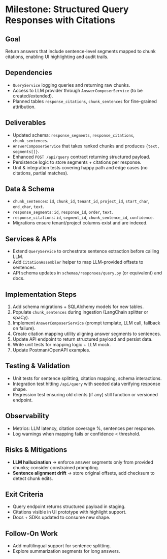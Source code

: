# Milestone: Structured Query Responses with Citations

## Goal
Return answers that include sentence-level segments mapped to chunk citations, enabling UI highlighting and audit trails.

## Dependencies
- `QueryService` logging queries and returning raw chunks.
- Access to LLM provider through `AnswerComposerService` (to be created/extended).
- Planned tables `response_citations`, `chunk_sentences` for fine-grained attribution.

## Deliverables
- Updated schema: `response_segments`, `response_citations`, `chunk_sentences`.
- `AnswerComposerService` that takes ranked chunks and produces `{text, segments[]}`.
- Enhanced `POST /api/query` contract returning structured payload.
- Persistence logic to store segments + citations per response.
- Unit & integration tests covering happy path and edge cases (no citations, partial matches).

## Data & Schema
- `chunk_sentences`: `id`, `chunk_id`, `tenant_id`, `project_id`, `start_char`, `end_char`, `text`.
- `response_segments`: `id`, `response_id`, `order`, `text`.
- `response_citations`: `id`, `segment_id`, `chunk_sentence_id`, `confidence`.
- Migrations ensure tenant/project columns exist and are indexed.

## Services & APIs
- Extend `QueryService` to orchestrate sentence extraction before calling LLM.
- Add `CitationAssembler` helper to map LLM-provided offsets to sentences.
- API schema updates in `schemas/responses/query.py` (or equivalent) and docs.

## Implementation Steps
1. Add schema migrations + SQLAlchemy models for new tables.
2. Populate `chunk_sentences` during ingestion (LangChain splitter or spaCy).
3. Implement `AnswerComposerService` (prompt template, LLM call, fallback on failure).
4. Create citation mapping utility aligning answer segments to sentences.
5. Update API endpoint to return structured payload and persist data.
6. Write unit tests for mapping logic + LLM mock.
7. Update Postman/OpenAPI examples.

## Testing & Validation
- Unit tests for sentence splitting, citation mapping, schema interactions.
- Integration test hitting `/api/query` with seeded data verifying response shape.
- Regression test ensuring old clients (if any) still function or versioned endpoint.

## Observability
- Metrics: LLM latency, citation coverage %, sentences per response.
- Log warnings when mapping fails or confidence < threshold.

## Risks & Mitigations
- **LLM hallucination** → enforce answer segments only from provided chunks; consider constrained prompting.
- **Sentence alignment drift** → store original offsets, add checksum to detect chunk edits.

## Exit Criteria
- Query endpoint returns structured payload in staging.
- Citations visible in UI prototype with highlight support.
- Docs + SDKs updated to consume new shape.

## Follow-On Work
- Add multilingual support for sentence splitting.
- Explore summarization segments for long answers.
